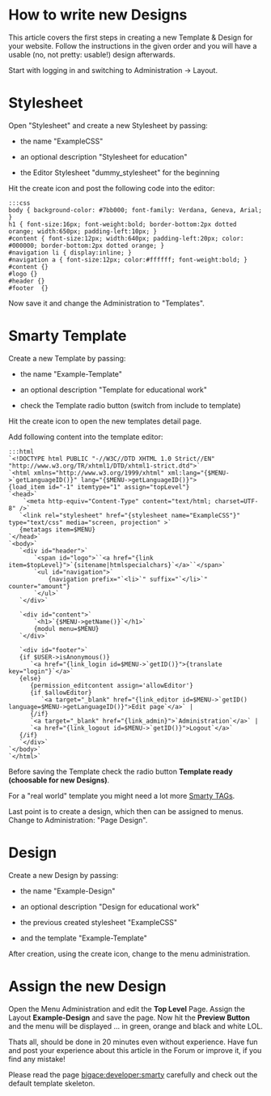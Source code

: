 # How to write new Designs

This article covers the first steps in creating a new Template & Design for your website.
Follow the instructions in the given order and you will have a usable (no, not pretty: usable!) design afterwards.

Start with logging in and switching to Administration -> Layout.

# Stylesheet

Open "Stylesheet" and create a new Stylesheet by passing:


*  the name "ExampleCSS"

*  an optional description "Stylesheet for education"

*  the Editor Stylesheet "dummy_stylesheet" for the beginning

Hit the create icon and post the following code into the editor:

	:::css
	body { background-color: #7bb000; font-family: Verdana, Geneva, Arial; }
	h1 { font-size:16px; font-weight:bold; border-bottom:2px dotted orange; width:650px; padding-left:10px; }
	#content { font-size:12px; width:640px; padding-left:20px; color: #000000; border-bottom:2px dotted orange; }
	#navigation li { display:inline; }
	#navigation a { font-size:12px; color:#ffffff; font-weight:bold; }
	#content {}
	#logo {}
	#header {}
	#footer  {}


Now save it and change the Administration to "Templates".

# Smarty Template

Create a new Template by passing:


*  the name "Example-Template"

*  an optional description "Template for educational work"

*  check the Template radio button (switch from include to template)

Hit the create icon to open the new templates detail page.

Add following content into the template editor:

	:::html
	`<!DOCTYPE html PUBLIC "-//W3C//DTD XHTML 1.0 Strict//EN" "http://www.w3.org/TR/xhtml1/DTD/xhtml1-strict.dtd">`
	`<html xmlns="http://www.w3.org/1999/xhtml" xml:lang="{$MENU->`getLanguageID()}" lang="{$MENU->getLanguageID()}">
	{load_item id="-1" itemtype="1" assign="topLevel"}
	`<head>`
	    `<meta http-equiv="Content-Type" content="text/html; charset=UTF-8" />`
	   `<link rel="stylesheet" href="{stylesheet name="ExampleCSS"}" type="text/css" media="screen, projection" >`
	   {metatags item=$MENU}
	`</head>`
	`<body>`
	   `<div id="header">` 
	       `<span id="logo">``<a href="{link item=$topLevel}">`{sitename|htmlspecialchars}`</a>``</span>`
	       `<ul id="navigation">`
	           {navigation prefix="`<li>`" suffix="`</li>`" counter="amount"}
	       `</ul>`
	   `</div>`
	
	   `<div id="content">`
	       `<h1>`{$MENU->getName()}`</h1>`
	       {modul menu=$MENU}
	   `</div>`
	   
	   `<div id="footer">`
	   {if $USER->isAnonymous()}
	      `<a href="{link_login id=$MENU->`getID()}">{translate key="login"}`</a>`
	   {else}
	      {permission_editcontent assign='allowEditor'}
	      {if $allowEditor}
	         `<a target="_blank" href="{link_editor id=$MENU->`getID() language=$MENU->getLanguageID()}">Edit page`</a>` |
	      {/if}
	      `<a target="_blank" href="{link_admin}">`Administration`</a>` | 
	      `<a href="{link_logout id=$MENU->`getID()}">Logout`</a>`
	   {/if}
	   `</div>`
	`</body>`
	`</html>`


Before saving the Template check the radio button **Template ready (choosable for new Designs)**.

For a "real world" template you might need a lot more [Smarty TAGs](bigace/smarty_tags). 


Last point is to create a design, which then can be assigned to menus. 
Change to Administration: "Page Design".

# Design

Create a new Design by passing:


*  the name "Example-Design"

*  an optional description "Design for educational work"

*  the previous created stylesheet "ExampleCSS"

*  and the template "Example-Template"

After creation, using the create icon, change to the menu administration.

# Assign the new Design

Open the Menu Administration and edit the **Top Level** Page. Assign the Layout **Example-Design** and save the page.
Now hit the **Preview Button** and the menu will be displayed ... in green, orange and black and white LOL.

Thats all, should be done in 20 minutes even without experience.
Have fun and post your experience about this article in the Forum or improve it, if you find any mistake!

Please read the page [bigace:developer:smarty](bigace/developer/smarty) carefully and check out the default template skeleton.
